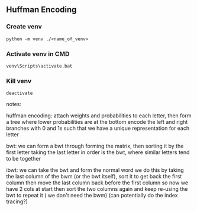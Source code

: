 ## Huffman Encoding

### Create venv
`python -m venv ./<name_of_venv>`

### Activate venv in CMD
`venv\Scripts\activate.bat`

### Kill venv
`deactivate`


notes:

huffman encoding: 
attach weights and probabilities to each letter, then form a tree where lower probabilities are at the bottom
encode the left and right branches with 0 and 1s such that we have a unique representation for each letter

bwt:
we can form a bwt through forming the matrix, then sorting it by the first letter
taking the last letter in order is the bwt, where similar letters tend to be together

ibwt:
we can take the bwt and form the normal word
we do this by taking the last column of the bwm (or the bwt itself), sort it to get back the first column
then move the last column back before the first column so now we have 2 cols at start
then sort the two columns again and keep re-using the bwt to repeat it ( we don't need the bwm)
(can potentially do the index tracing?)